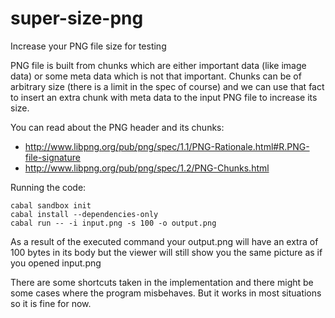 # super-size-png
Increase your PNG file size for testing

PNG file is built from chunks which are either important data (like image data)
or some meta data which is not that important. Chunks can be of arbitrary size
(there is a limit in the spec of course) and we can use that fact to insert an
extra chunk with meta data to the input PNG file to increase its size.

You can read about the PNG header and its chunks:
- http://www.libpng.org/pub/png/spec/1.1/PNG-Rationale.html#R.PNG-file-signature
- http://www.libpng.org/pub/png/spec/1.2/PNG-Chunks.html

Running the code:

    cabal sandbox init
    cabal install --dependencies-only
    cabal run -- -i input.png -s 100 -o output.png

As a result of the executed command your output.png will have an extra of 100
bytes in its body but the viewer will still show you the same picture as if you
opened input.png

There are some shortcuts taken in the implementation and there might be some
cases where the program misbehaves. But it works in most situations so it is
fine for now.
